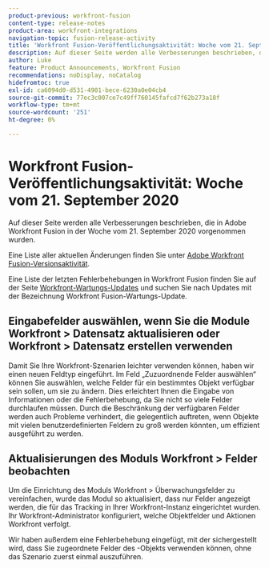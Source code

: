 ```yaml
---
product-previous: workfront-fusion
content-type: release-notes
product-area: workfront-integrations
navigation-topic: fusion-release-activity
title: 'Workfront Fusion-Veröffentlichungsaktivität: Woche vom 21. September 2020'
description: Auf dieser Seite werden alle Verbesserungen beschrieben, die in Adobe Workfront Fusion in der Woche vom 21. September 2020 vorgenommen wurden.
author: Luke
feature: Product Announcements, Workfront Fusion
recommendations: noDisplay, noCatalog
hidefromtoc: true
exl-id: ca6094d0-d531-4901-bece-6230a0e04cb4
source-git-commit: 77ec3c007ce7c49ff760145fafcd7f62b273a18f
workflow-type: tm+mt
source-wordcount: '251'
ht-degree: 0%

---
```


# Workfront Fusion-Veröffentlichungsaktivität: Woche vom 21. September 2020

Auf dieser Seite werden alle Verbesserungen beschrieben, die in Adobe Workfront Fusion in der Woche vom 21. September 2020 vorgenommen wurden.

Eine Liste aller aktuellen Änderungen finden Sie unter [Adobe Workfront Fusion-Versionsaktivität](/help/workfront-fusion/fusion-product-releases/fusion-release-activity.md).

Eine Liste der letzten Fehlerbehebungen in Workfront Fusion finden Sie auf der Seite [Workfront-Wartungs-Updates](https://experienceleague.adobe.com/docs/workfront-known-issues/releases/current-updates.html?lang=de) und suchen Sie nach Updates mit der Bezeichnung Workfront Fusion-Wartungs-Update.

## Eingabefelder auswählen, wenn Sie die Module Workfront > Datensatz aktualisieren oder Workfront > Datensatz erstellen verwenden

Damit Sie Ihre Workfront-Szenarien leichter verwenden können, haben wir einen neuen Feldtyp eingeführt. Im Feld „Zuzuordnende Felder auswählen“ können Sie auswählen, welche Felder für ein bestimmtes Objekt verfügbar sein sollen, um sie zu ändern. Dies erleichtert Ihnen die Eingabe von Informationen oder die Fehlerbehebung, da Sie nicht so viele Felder durchlaufen müssen. Durch die Beschränkung der verfügbaren Felder werden auch Probleme verhindert, die gelegentlich auftreten, wenn Objekte mit vielen benutzerdefinierten Feldern zu groß werden könnten, um effizient ausgeführt zu werden.


## Aktualisierungen des Moduls Workfront > Felder beobachten

Um die Einrichtung des Moduls Workfront > Überwachungsfelder zu vereinfachen, wurde das Modul so aktualisiert, dass nur Felder angezeigt werden, die für das Tracking in Ihrer Workfront-Instanz eingerichtet wurden. Ihr Workfront-Administrator konfiguriert, welche Objektfelder und Aktionen Workfront verfolgt.

Wir haben außerdem eine Fehlerbehebung eingefügt, mit der sichergestellt wird, dass Sie zugeordnete Felder des -Objekts verwenden können, ohne das Szenario zuerst einmal auszuführen.
